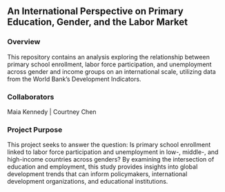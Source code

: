 ## An International Perspective on Primary Education, Gender, and the Labor Market

### Overview 

This repository contains an analysis exploring the relationship between primary school enrollment, labor force participation, and unemployment across gender and income groups on an international scale, utilizing data from the World Bank’s Development Indicators.

### Collaborators

Maia Kennedy | Courtney Chen

### Project Purpose

This project seeks to answer the question: Is primary school enrollment linked to labor force participation and unemployment in low-, middle-, and high-income countries across genders? By examining the intersection of education and employment, this study provides insights into global development trends that can inform policymakers, international development organizations, and educational institutions. 
